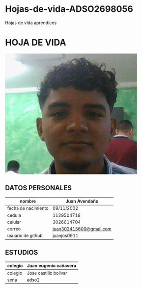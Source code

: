 # Hojas-de-vida-ADSO2698056
Hojas de vida aprendices
# HOJA DE VIDA
![foto](https://github.com/Juanjos0911/hojadevida/blob/main/WIN_20230227_08_11_05_Pro%20(2).jpg)
   
## DATOS PERSONALES


|nombre          |   Juan Avendaño   |
|----------------|--------------------|
|fecha de nacimiento|09/11/2002|
|cedula          |   1129504718      |
|celular         |3026614704         |
|correo          |juan302415600@gmail.com| 
|usuario de github| juanjos0911|

## ESTUDIOS

|colegio        |  Juan eugenio cañavera  |
|----------------|--------------------|
|colegio          |   Jose castillo bolivar     |
|sena|adso2|


